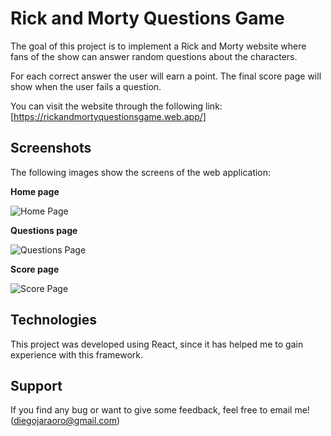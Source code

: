 # Rick and Morty Questions Game

The goal of this project is to implement a Rick and Morty website where fans of the show can answer random questions about the characters. 

For each correct answer the user will earn a point. The final score page will show when the user fails a question.

You can visit the website through the following link: [https://rickandmortyquestionsgame.web.app/]

## Screenshots

The following images show the screens of the web application:

**Home page**

![Home Page](../screenshots/homePage.png?raw=true "Home Page")

**Questions page**

![Questions Page](../screenshots/questionsPage.jpg?raw=true "Questions Page")

**Score page**

![Score Page](../screenshots/scorePage.jpg?raw=true "Score Page")

## Technologies

This project was developed using React, since it has helped me to gain experience with this framework.

## Support

If you find any bug or want to give some feedback, feel free to email me! (diegojaraoro@gmail.com)
